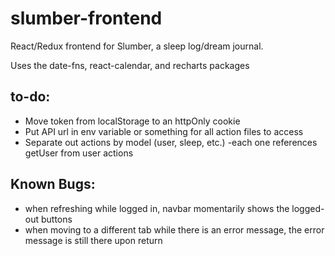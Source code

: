 # slumber-frontend
React/Redux frontend for Slumber, a sleep log/dream journal.

Uses the date-fns, react-calendar, and recharts packages

## to-do:
- Move token from localStorage to an httpOnly cookie
- Put API url in env variable or something for all action files to access
- Separate out actions by model (user, sleep, etc.) -each one references getUser from user actions

## Known Bugs:
- when refreshing while logged in, navbar momentarily shows the logged-out buttons
- when moving to a different tab while there is an error message, the error message is still there upon return